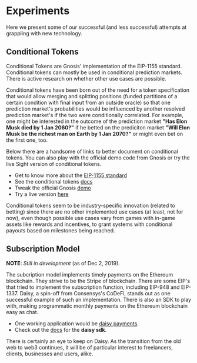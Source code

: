 # Experiments

Here we present some of our successful (and less successful) attempts at grappling with new technology.

## Conditional Tokens
Conditional Tokens are Gnosis' implementation of the EIP-1155 standard. 
Conditional tokens can mostly be used in conditional prediction markets. There is active research on whether other use cases are possible.

Conditional tokens have been born out of the need for a token specification that would allow merging and splitting positions (funded partitions of a certain condition with final input from an outside oracle) so that one prediction market's probabilities would be influenced by another resolved prediction market's if the two were conditionally correlated. For example, one might be interested in the outcome of the prediction market **"Has Elon Musk died by 1 Jan 2060?"** if he betted on the prediciton market **"Will Elon Musk be the richest man on Earth by 1 Jan 2070?"** or might even bet on the first one, too.

Below there are a handsome of links to better document on conditional tokens. You can also play with the official demo code from Gnosis or try the live Sight version of conditional tokens.

  - Get to know more about the [EIP-1155 standard](https://eips.ethereum.org/EIPS/eip-1155)
  - See the conditional tokens [docs](https://gnosis-mercury.readthedocs.io/en/latest/index.html)
  - Tweak the official Gnosis [demo](https://gnosis.github.io/conditional-tokens/)
  - Try a live version [here](https://conditionaltokens.staging.gnosisdev.com/#/)

Conditional tokens seem to be industry-specific innovation (related to betting) since there are no other implemented use cases (at least, not for now), even though possible use cases vary from games with in-game assets like rewards and incentives, to grant systems with conditional payouts based on milestones being reached. 

## Subscription Model

 **NOTE**: *Still in development* (as of Dec 2, 2019).

The subcription model implements timely payments on the Ethereum blockchain. They strive to be the Stripe of blockchain. There are some EIP's that tried to implement the subscription function, including EIP-948 and EIP-1337. Daisy, a spin-off from Consensys's CoDeFi, stands out as one successful example of such an implementation. There is also an SDK to play with, making programmatic monthly payments on the Ethereum blockchain easy as chat.

  - One working application would be [daisy payments](https://www.daisypayments.com/).
  - Check out the [docs](https://docs.daisypayments.com/) for the **daisy sdk**.

There is certainly an eye to keep on Daisy. As the transition from the old web to web3 continues, it will be of particular interest to freelancers, clients, businesses and users, alike.